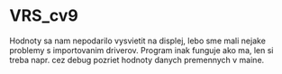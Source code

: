 # VRS_cv9

Hodnoty sa nam nepodarilo vysvietit na displej, lebo sme mali nejake problemy s importovanim driverov.
Program inak funguje ako ma, len si treba napr. cez debug pozriet hodnoty danych premennych v maine.

